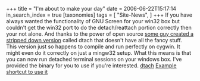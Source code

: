 +++
title = "I'm about to make your day"
date = 2006-06-22T15:17:14
in_search_index = true
[taxonomies]
tags = [
"Site-News",
]
+++
If you have always wanted the functionality of GNU Screen for your win32 box but couldn't get the win32 port to do the detach/reattach portion correctly then your not alone. And thanks to the power of open source <a href="http://dtach.sourceforge.net/">some guy created a stripped down version</a> called dtach that doesn't have all the fancy stuff. This version just so happens to compile and run perfectly on cygwin. It might even do it correctly on just a mingw32 setup. What this means is that you can now run detached terminal sessions on your windows box. I've provided the binary for you to use if you're interested. <a href="http://jeremy.marzhillstudios.com/wp-content/uploads/2006/06/dtach.exe">dtach</a> <a href="http://jeremy.marzhillstudios.com/wp-content/uploads/2006/06/dtach.lnk">Example shortcut to use it</a> 
